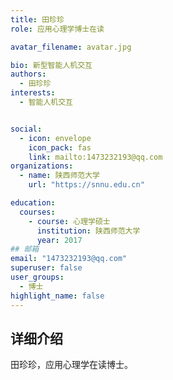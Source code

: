 ```yaml
---
title: 田珍珍
role: 应用心理学博士在读

avatar_filename: avatar.jpg

bio: 新型智能人机交互
authors:
  - 田珍珍
interests:
  - 智能人机交互


social:
  - icon: envelope
    icon_pack: fas
    link: mailto:1473232193@qq.com
organizations:
  - name: 陕西师范大学
    url: "https://snnu.edu.cn"

education:
  courses:
    - course: 心理学硕士
      institution: 陕西师范大学
      year: 2017
## 邮箱
email: "1473232193@qq.com"
superuser: false
user_groups:
  - 博士
highlight_name: false
---
```

## 详细介绍
田珍珍，应用心理学在读博士。


